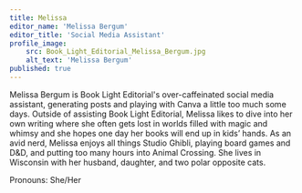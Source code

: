 ```yaml
---
title: Melissa
editor_name: 'Melissa Bergum'
editor_title: 'Social Media Assistant'
profile_image:
    src: Book_Light_Editorial_Melissa_Bergum.jpg
    alt_text: 'Melissa Bergum'
published: true
---
```


<span class="first-character">M</span>elissa Bergum is Book Light Editorial's over-caffeinated social media assistant, generating posts and playing with Canva a little too much some days. Outside of assisting Book Light Editorial, Melissa likes to dive into her own writing where she often gets lost in worlds filled with magic and whimsy and she hopes one day her books will end up in kids’ hands. As an avid nerd, Melissa enjoys all things Studio Ghibli, playing board games and D&D, and putting too many hours into Animal Crossing. She lives in Wisconsin with her husband, daughter, and two polar opposite cats.

Pronouns: She/Her
